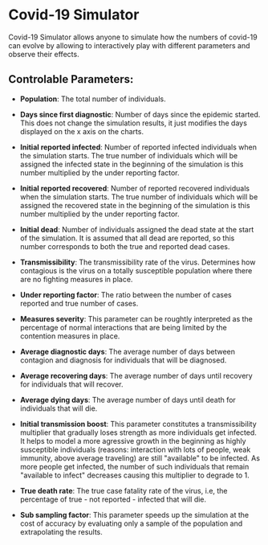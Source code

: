 # Covid-19 Simulator

Covid-19 Simulator allows anyone to simulate how the numbers of covid-19 can evolve by allowing to interactively play with different parameters and observe their effects.

## Controlable Parameters:

- **Population**: The total number of individuals.

- **Days since first diagnostic**: Number of days since the epidemic started. This does not change the simulation results, it just modifies the days displayed on the x axis on the charts.

- **Initial reported infected**: Number of reported infected individuals when the simulation starts. The true number of individuals which will be assigned the infected state in the beginning of the simulation is this number multiplied by the under reporting factor.

- **Initial reported recovered**: Number of reported recovered individuals when the simulation starts. The true number of individuals which will be assigned the recovered state in the beginning of the simulation is this number multiplied by the under reporting factor.

- **Initial dead**: Number of individuals assigned the dead state at the start of the simulation. It is assumed that all dead are reported, so this number corresponds to both the true and reported dead cases.

- **Transmissibility**: The transmissibility rate of the virus. Determines how contagious is the virus on a totally susceptible population where there are no fighting measures in place. 

- **Under reporting factor**: The ratio between the number of cases reported and true number of cases.

- **Measures severity**: This parameter can be roughtly interpreted as the percentage of normal interactions that are being limited by the contention measures in place.

- **Average diagnostic days**: The average number of days between contagion and diagnosis for individuals that will be diagnosed.

- **Average recovering days**: The average number of days until recovery for individuals that will recover.

- **Average dying days**: The average number of days until death for individuals that will die.

- **Initial transmission boost**: This parameter constitutes a transmissibility multiplier that gradually loses strength as more individuals get infected. It helps to model a more agressive growth in the beginning as highly susceptible individuals (reasons: interaction with lots of people, weak immunity, above average traveling) are still "available" to be infected. As more people get infected, the number of such individuals that remain "available to infect" decreases causing this multiplier to degrade to 1.

- **True death rate**: The true case fatality rate of the virus, i.e, the percentage of true - not reported - infected that will die.

- **Sub sampling factor**: This parameter speeds up the simulation at the cost of accuracy by evaluating only a sample of the population and extrapolating the results.
